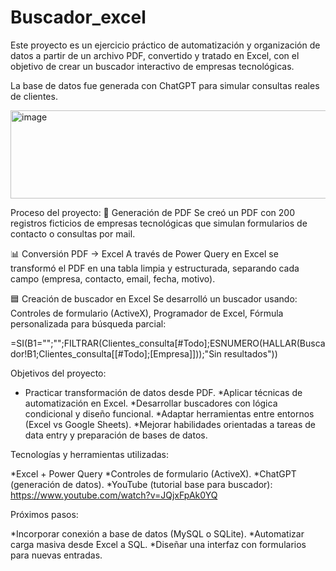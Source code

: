 # Buscador_excel

Este proyecto es un ejercicio práctico de automatización y organización de datos a partir de un archivo PDF, convertido y tratado en Excel, con el objetivo de crear un buscador interactivo de empresas tecnológicas.

La base de datos fue generada con ChatGPT para simular consultas reales de clientes.

<img width="688" height="141" alt="image" src="https://github.com/user-attachments/assets/4fdbe08d-bc82-4fb5-abb4-5368f36bdf6a" />

Proceso del proyecto:
📄 Generación de PDF
Se creó un PDF con 200 registros ficticios de empresas tecnológicas que simulan formularios de contacto o consultas por mail.

📊 Conversión PDF → Excel
A través de Power Query en Excel se transformó el PDF en una tabla limpia y estructurada, separando cada campo (empresa, contacto, email, fecha, motivo).

🟦 Creación de buscador en Excel
Se desarrolló un buscador usando: Controles de formulario (ActiveX), Programador de Excel, Fórmula personalizada para búsqueda parcial:

=SI(B1="";"";FILTRAR(Clientes_consulta[#Todo];ESNUMERO(HALLAR(Buscador!B1;Clientes_consulta[[#Todo];[Empresa]]));"Sin resultados"))

Objetivos del proyecto:

- Practicar transformación de datos desde PDF.
*Aplicar técnicas de automatización en Excel.
*Desarrollar buscadores con lógica condicional y diseño funcional.
*Adaptar herramientas entre entornos (Excel vs Google Sheets).
*Mejorar habilidades orientadas a tareas de data entry y preparación de bases de datos.

Tecnologías y herramientas utilizadas:

*Excel + Power Query
*Controles de formulario (ActiveX).
*ChatGPT (generación de datos).
*YouTube (tutorial base para buscador):
https://www.youtube.com/watch?v=JQjxFpAk0YQ

Próximos pasos:

*Incorporar conexión a base de datos (MySQL o SQLite).
*Automatizar carga masiva desde Excel a SQL.
*Diseñar una interfaz con formularios para nuevas entradas.
